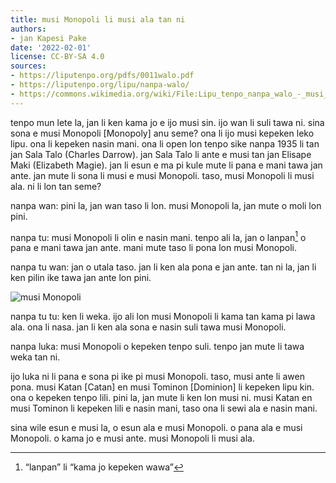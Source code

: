 ```yaml
---
title: musi Monopoli li musi ala tan ni
authors:
- jan Kapesi Pake
date: '2022-02-01'
license: CC-BY-SA 4.0
sources:
- https://liputenpo.org/pdfs/0011walo.pdf
- https://liputenpo.org/lipu/nanpa-walo/
- https://commons.wikimedia.org/wiki/File:Lipu_tenpo_nanpa_walo_-_musi_Monopoli.png
---
```


tenpo mun lete la, jan li ken kama jo e ijo musi sin. ijo wan li suli tawa ni. sina sona e musi Monopoli [Monopoly] anu seme? ona li ijo musi kepeken leko lipu. ona li kepeken nasin mani. ona li open lon tenpo sike nanpa 1935 li tan jan Sala Talo (Charles Darrow). jan Sala Talo li ante e musi tan jan Elisape Maki (Elizabeth Magie). jan li esun e ma pi kule mute li pana e mani tawa jan ante. jan mute li sona li musi e musi Monopoli. taso, musi Monopoli li musi ala. ni li lon tan seme?

nanpa wan: pini la, jan wan taso li lon. musi Monopoli la, jan mute o moli lon pini.

nanpa tu: musi Monopoli li olin e nasin mani. tenpo ali la, jan o lanpan[^1] o pana e mani tawa jan ante. mani mute taso li pona lon musi Monopoli.

nanpa tu wan: jan o utala taso. jan li ken ala pona e jan ante. tan ni la, jan li ken pilin ike tawa jan ante lon pini.

[^1]: “lanpan” li “kama jo kepeken wawa”

![musi Monopoli](https://upload.wikimedia.org/wikipedia/commons/c/cc/Lipu_tenpo_nanpa_walo_-_musi_Monopoli.png)

nanpa tu tu: ken li weka. ijo ali lon musi Monopoli li kama tan kama pi lawa ala. ona li nasa. jan li ken ala sona e nasin suli tawa musi Monopoli.

nanpa luka: musi Monopoli o kepeken tenpo suli. tenpo jan mute li tawa weka tan ni.

ijo luka ni li pana e sona pi ike pi musi Monopoli. taso, musi ante li awen pona. musi Katan [Catan] en musi Tominon [Dominion] li kepeken lipu kin. ona o kepeken tenpo lili. pini la, jan mute li ken lon musi ni. musi Katan en musi Tominon li kepeken lili e nasin mani, taso ona li sewi ala e nasin mani.

sina wile esun e musi la, o esun ala e musi Monopoli. o pana ala e musi Monopoli. o kama jo e musi ante. musi Monopoli li musi ala.